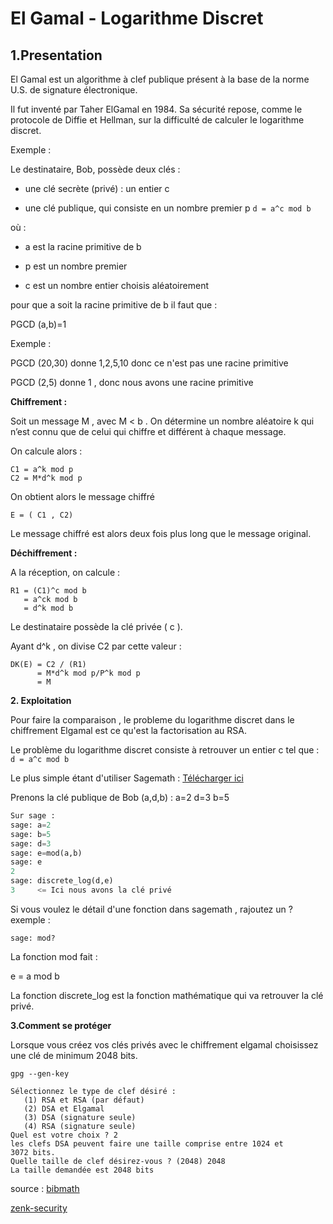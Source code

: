 # El Gamal - Logarithme Discret

## 1.Presentation

El Gamal est un algorithme à clef publique présent à la base de la norme U.S. de signature électronique.

Il fut inventé par Taher ElGamal en 1984. Sa sécurité repose, comme le protocole de Diffie et Hellman, sur la difficulté de calculer le logarithme discret.

Exemple :

Le destinataire, Bob, possède deux clés :

* une clé secrète (privé) : un entier c

* une clé publique, qui consiste en un nombre premier p
```d = a^c mod b```

où :

* a est la racine primitive de b

* p est un nombre premier

* c est un nombre entier choisis aléatoirement

pour que a soit la racine primitive de b il faut que :

PGCD (a,b)=1

Exemple :

PGCD (20,30) donne 1,2,5,10 donc ce n'est pas une racine primitive

PGCD (2,5) donne 1 , donc nous avons une racine primitive 

__Chiffrement :__

Soit un message M , avec M < b . 
On détermine un nombre aléatoire k qui n’est connu que de celui qui chiffre et différent à chaque message.

On calcule alors :
```
C1 = a^k mod p 
C2 = M*d^k mod p
```
On obtient alors le message chiffré
```
E = ( C1 , C2)
```

Le message chiffré est alors deux fois plus long que le message original.

__Déchiffrement :__

A la réception, on calcule :
```
R1 = (C1)^c mod b 
   = a^ck mod b
   = d^k mod b
```

Le destinataire possède la clé privée ( c ).

Ayant d^k , on divise C2 par cette valeur : 
```
DK(E) = C2 / (R1) 
      = M*d^k mod p/P^k mod p 
      = M
```


**2. Exploitation**

Pour faire la comparaison , le probleme du logarithme discret dans le chiffrement Elgamal est ce qu'est la factorisation au RSA.

Le problème du logarithme discret consiste à retrouver un entier c tel que :
```d = a^c mod b```

Le plus simple étant d'utiliser Sagemath : [Télécharger ici](http://www.sagemath.org/download-linux.html)

Prenons la clé publique de Bob (a,d,b) :
a=2
d=3
b=5 

```PYTHON
Sur sage :
sage: a=2
sage: b=5
sage: d=3
sage: e=mod(a,b)
sage: e
2
sage: discrete_log(d,e)
3     <= Ici nous avons la clé privé
```
Si vous voulez le détail d'une fonction dans sagemath , rajoutez un ? exemple :

```
sage: mod?
```

La fonction mod fait : 

e = a mod b

La fonction discrete_log est la fonction mathématique qui va retrouver la clé privé.


**3.Comment se protéger**

Lorsque vous créez vos clés privés avec le chiffrement elgamal choisissez une clé de minimum 2048 bits.

```
gpg --gen-key

Sélectionnez le type de clef désiré :
   (1) RSA et RSA (par défaut)
   (2) DSA et Elgamal
   (3) DSA (signature seule)
   (4) RSA (signature seule)
Quel est votre choix ? 2
les clefs DSA peuvent faire une taille comprise entre 1024 et 3072 bits.
Quelle taille de clef désirez-vous ? (2048) 2048
La taille demandée est 2048 bits
```

source : [bibmath](http://www.bibmath.net/crypto/index.php?action=affiche&quoi=moderne/elgamal)
	
[zenk-security](https://repo.zenk-security.com/Cryptographie%20.%20Algorithmes%20.%20Steganographie/Le%20chiffrement%20par%20cle%20publique.pdf)
